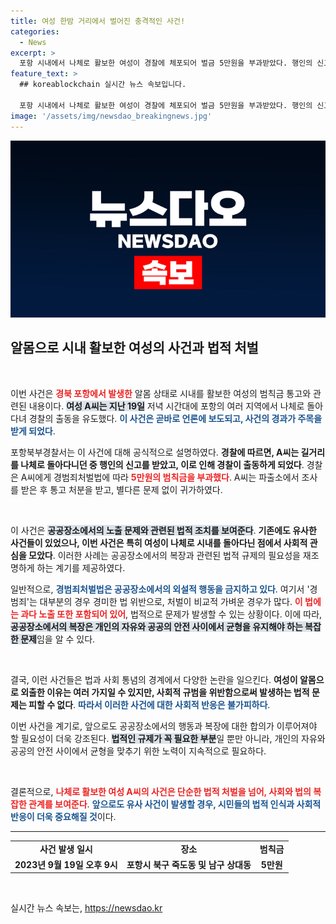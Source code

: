 ```yaml
---
title: 여성 한밤 거리에서 벌어진 충격적인 사건!
categories:
  - News
excerpt: >
  포항 시내에서 나체로 활보한 여성이 경찰에 체포되어 벌금 5만원을 부과받았다. 행인의 신고로 출동한 경찰은 해당 여성을 경범죄로 처벌하며 통고 처분 후 귀가시켰다. 이 사건의 전말이 궁금하다면 클릭하세요!
feature_text: >
  ## koreablockchain 실시간 뉴스 속보입니다.

  포항 시내에서 나체로 활보한 여성이 경찰에 체포되어 벌금 5만원을 부과받았다. 행인의 신고로 출동한 경찰은 해당 여성을 경범죄로 처벌하며 통고 처분 후 귀가시켰다. 이 사건의 전말이 궁금하다면 클릭하세요!
image: '/assets/img/newsdao_breakingnews.jpg'
---
```


<p><img src="/assets/img/newsdao_breakingnews.jpg" alt="koreablockchain 속보" /></p>

<h2 data-ke-size="size26">알몸으로 시내 활보한 여성의 사건과 법적 처벌</h2>

<p data-ke-size="size16">&nbsp;</p>

<p>이번 사건은 <b><span style="color: #ee2323;">경북 포항에서 발생한</span></b> 알몸 상태로 시내를 활보한 여성의 범칙금 통고와 관련된 내용이다. <b><span style="background-color: #21538527;">여성 A씨는 지난 19일</span></b> 저녁 시간대에 포항의 여러 지역에서 나체로 돌아다녀 경찰의 출동을 유도했다. <b><span style="color: #1a5490;">이 사건은 곧바로 언론에 보도되고, 사건의 경과가 주목을 받게 되었다</span></b>.</p>

<p>포항북부경찰서는 이 사건에 대해 공식적으로 설명하였다. <b>경찰에 따르면, A씨는 길거리를 나체로 돌아다니던 중 행인의 신고를 받았고, 이로 인해 경찰이 출동하게 되었다</b>. 경찰은 A씨에게 경범죄처벌법에 따라 <b><span style="color: #ee2323;">5만원의 범칙금을 부과했다</span></b>. A씨는 파출소에서 조사를 받은 후 통고 처분을 받고, 별다른 문제 없이 귀가하였다.</p>

<p data-ke-size="size16">&nbsp;</p>

<p>이 사건은 <b><span style="background-color: #21538527;">공공장소에서의 노출 문제와 관련된 법적 조치를 보여준다</span></b>. <b>기존에도 유사한 사건들이 있었으나, 이번 사건은 특히 여성이 나체로 시내를 돌아다닌 점에서 사회적 관심을 모았다</b>. 이러한 사례는 공공장소에서의 복장과 관련된 법적 규제의 필요성을 재조명하게 하는 계기를 제공하였다.</p>

<p>일반적으로, <b><span style="color: #1a5490;">경범죄처벌법은 공공장소에서의 외설적 행동을 금지하고 있다</span></b>. 여기서 '경범죄'는 대부분의 경우 경미한 법 위반으로, 처벌이 비교적 가벼운 경우가 많다. <b><span style="color: #ee2323;">이 법에는 과다 노출 또한 포함되어 있어</span></b>, 법적으로 문제가 발생할 수 있는 상황이다. 이에 따라, <b><span style="background-color: #21538527;">공공장소에서의 복장은 개인의 자유와 공공의 안전 사이에서 균형을 유지해야 하는 복잡한 문제</span></b>임을 알 수 있다.</p>

<p data-ke-size="size16">&nbsp;</p>

<p>결국, 이런 사건들은 법과 사회 통념의 경계에서 다양한 논란을 일으킨다. <b>여성이 알몸으로 외출한 이유는 여러 가지일 수 있지만, 사회적 규범을 위반함으로써 발생하는 법적 문제는 피할 수 없다</b>. <b><span style="color: #1a5490;">따라서 이러한 사건에 대한 사회적 반응은 불가피하다</span></b>. </p>

<p>이번 사건을 계기로, 앞으로도 공공장소에서의 행동과 복장에 대한 합의가 이루어져야 할 필요성이 더욱 강조된다. <b><span style="background-color: #21538527;">법적인 규제가 꼭 필요한 부분</span></b>일 뿐만 아니라, 개인의 자유와 공공의 안전 사이에서 균형을 맞추기 위한 노력이 지속적으로 필요하다. </p>

<p data-ke-size="size16">&nbsp;</p>

<p>결론적으로, <b><span style="color: #ee2323;">나체로 활보한 여성 A씨의 사건은 단순한 법적 처벌을 넘어, 사회와 법의 복잡한 관계를 보여준다</span></b>. <b><span style="color: #1a5490;">앞으로도 유사 사건이 발생할 경우, 시민들의 법적 인식과 사회적 반응이 더욱 중요해질 것</span></b>이다. </p>

<hr />

<table style="width: 100%;">
    <tbody>
        <tr>
            <td style="text-align: center; height: 17px;"><b>사건 발생 일시</b></td>
            <td style="text-align: center; height: 17px;"><b>장소</b></td>
            <td style="text-align: center; height: 17px;"><b>범칙금</b></td>
        </tr>
        <tr>
            <td style="text-align: center; height: 17px;"><b>2023년 9월 19일 오후 9시</b></td>
            <td style="text-align: center; height: 17px;"><b>포항시 북구 죽도동 및 남구 상대동</b></td>
            <td style="text-align: center; height: 17px;"><b>5만원</b></td>
        </tr>
    </tbody>
</table>

<p data-ke-size="size16">&nbsp;</p>
실시간 뉴스 속보는, <a href="https://newsdao.kr" rel="dofollow">https://newsdao.kr</a>


